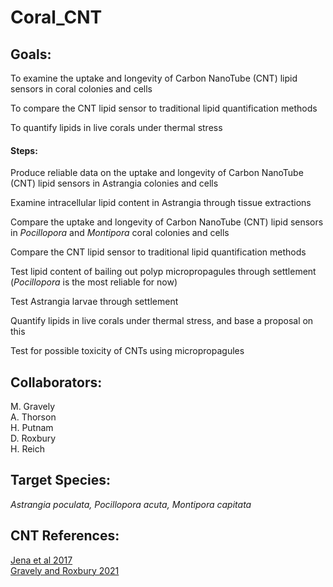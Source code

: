 # Coral_CNT

## Goals:
To examine the uptake and longevity of Carbon NanoTube (CNT) lipid sensors in coral colonies and cells

To compare the CNT lipid sensor to traditional lipid quantification methods

To quantify lipids in live corals under thermal stress

#### Steps:
Produce reliable data on the uptake and longevity of Carbon NanoTube (CNT) lipid sensors in Astrangia colonies and cells

Examine intracellular lipid content in Astrangia through tissue extractions

Compare the uptake and longevity of Carbon NanoTube (CNT) lipid sensors in *Pocillopora* and *Montipora* coral colonies and cells

Compare the CNT lipid sensor to traditional lipid quantification methods

Test lipid content of bailing out polyp micropropagules through settlement (*Pocillopora* is the most reliable for now)

Test Astrangia larvae through settlement

Quantify lipids in live corals under thermal stress, and base a proposal on this

Test for possible toxicity of CNTs using micropropagules

## Collaborators:

M. Gravely  
A. Thorson   
H. Putnam  
D. Roxbury  
H. Reich

## Target Species:
_Astrangia poculata, Pocillopora acuta, Montipora capitata_

## CNT References:
[Jena et al 2017](https://pubs.acs.org/doi/abs/10.1021/acsnano.7b04743)  
[Gravely and Roxbury 2021](https://pubs.acs.org/doi/10.1021/acsnano.1c04500)
